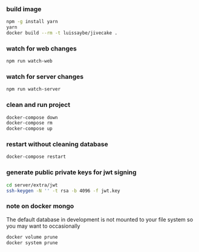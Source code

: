 ### build image

```sh
npm -g install yarn
yarn
docker build --rm -t luissaybe/jivecake .
```

### watch for web changes

```sh
npm run watch-web
```

### watch for server changes

```sh
npm run watch-server
```

### clean and run project

```sh
docker-compose down
docker-compose rm
docker-compose up
```

### restart without cleaning database

```sh
docker-compose restart
```

### generate public private keys for jwt signing

```sh
cd server/extra/jwt
ssh-keygen -N '' -t rsa -b 4096 -f jwt.key
```


### note on docker mongo

The default database in development is not mounted to your file system so you may want to occasionally

```sh
docker volume prune
docker system prune
```

